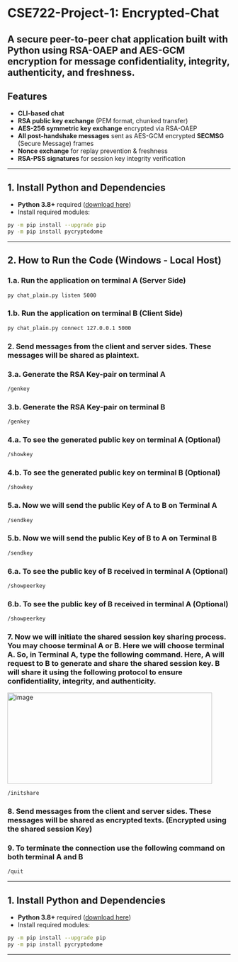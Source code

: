 # CSE722-Project-1: Encrypted-Chat

A secure peer-to-peer chat application built with Python using **RSA-OAEP** and **AES-GCM** encryption for message confidentiality, integrity, authenticity, and freshness. 
---

## Features
- **CLI-based chat** 
- **RSA public key exchange** (PEM format, chunked transfer)
- **AES-256 symmetric key exchange** encrypted via RSA-OAEP
- **All post-handshake messages** sent as AES-GCM encrypted **SECMSG** (Secure Message) frames
- **Nonce exchange** for replay prevention & freshness
- **RSA-PSS signatures** for session key integrity verification

---


## 1. Install Python and Dependencies

- **Python 3.8+** required ([download here](https://www.python.org/downloads/))
- Install required modules:

```bash
py -m pip install --upgrade pip
py -m pip install pycryptodome
```

---

## 2. How to Run the Code (Windows - Local Host)

### 1.a. Run the application on terminal A (Server Side)
```bash
py chat_plain.py listen 5000
```

### 1.b. Run the application on terminal B (Client Side)
```bash
py chat_plain.py connect 127.0.0.1 5000
```

### 2. Send messages from the client and server sides. These messages will be shared as plaintext. 

### 3.a. Generate the RSA Key-pair on terminal A
```bash
/genkey 
```

### 3.b. Generate the RSA Key-pair on terminal B
```bash
/genkey 
```
### 4.a. To see the generated public key on terminal A (Optional)
```bash
/showkey
```

### 4.b. To see the generated public key on terminal B (Optional)
```bash
/showkey 
```

### 5.a. Now we will send the public Key of A to B on Terminal A
```bash
/sendkey
```

### 5.b. Now we will send the public Key of B to A on Terminal B
```bash
/sendkey
```
### 6.a. To see the public key of B received in terminal A (Optional)
```bash
/showpeerkey
```

### 6.b.  To see the public key of B received in terminal A (Optional)
```bash
/showpeerkey 
```

### 7. Now we will initiate the shared session key sharing process. You may choose terminal A or B. Here we will choose terminal A. So, in Terminal A, type the following command. Here, A will request to B to generate and share the shared session key. B will share it using the following protocol to ensure confidentiality, integrity, and authenticity. 
<img width="462" height="206" alt="image" src="https://github.com/user-attachments/assets/ebbf3306-3808-4bbd-b58a-8f7f33e84933" />

```bash
/initshare
```
### 8. Send messages from the client and server sides. These messages will be shared as encrypted texts. (Encrypted using the shared session Key)

### 9. To terminate the connection use the following command on both terminal A and B
```bash
/quit
```

---
## 1. Install Python and Dependencies

- **Python 3.8+** required ([download here](https://www.python.org/downloads/))
- Install required modules:

```bash
py -m pip install --upgrade pip
py -m pip install pycryptodome
```

---



